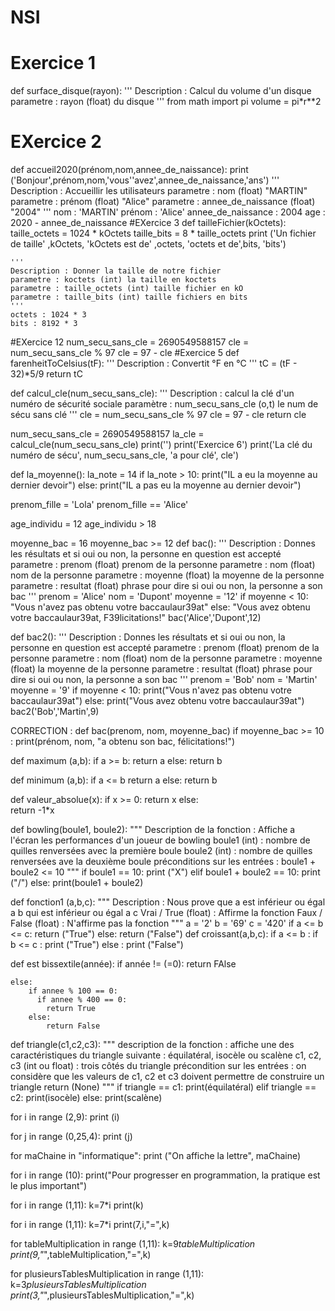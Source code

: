 # NSI
# Exercice 1
def surface_disque(rayon):
    '''
    Description : Calcul du volume d'un disque
    parametre : rayon (float) du disque
    '''
    from math import pi
    volume = pi*r**2
# EXercice 2
def accueil2020(prénom,nom,annee_de_naissance):
    print ('Bonjour',prénom,nom,'vous''avez',annee_de_naissance,'ans')
    '''
    Description : Accueillir les utilisateurs
    parametre : nom (float) "MARTIN"
    parametre : prénom (float) "Alice"
    parametre  : annee_de_naissance (float) "2004"
    '''
    nom : 'MARTIN'
    prénom : 'Alice'
    annee_de_naissance : 2004
    age : 2020 - annee_de_naissance
#EXercice 3
def tailleFichier(kOctets):
    taille_octets = 1024 * kOctets
    taille_bits = 8 * taille_octets
    print ('Un fichier de taille' ,kOctets, 'kOctets est de' ,octets, 'octets et de',bits, 'bits')

    '''
    Description : Donner la taille de notre fichier
    parametre : koctets (int) la taille en koctets
    parametre : taille_octets (int) taille fichier en kO
    parametre : taille_bits (int) taille fichiers en bits
    '''
    octets : 1024 * 3
    bits : 8192 * 3
#EXercice 12
num_secu_sans_cle = 2690549588157
cle = num_secu_sans_cle % 97
cle = 97 - cle
#Exercice 5
def farenheitToCelsius(tF):
    '''
    Description : Convertit °F en °C
    '''
    tC = (tF - 32)*5/9
    return tC

def calcul_cle(num_secu_sans_cle):
    '''
    Description : calcul la clé d'un numéro de sécurité sociale
    paramètre : num_secu_sans_cle (o,t) le num de sécu sans clé
    '''
    cle = num_secu_sans_cle % 97
    cle = 97 - cle
    return cle

num_secu_sans_cle = 2690549588157
la_cle = calcul_cle(num_secu_sans_cle)
print('')
print('Exercice 6')
print('La clé du numéro de sécu', num_secu_sans_cle, 'a pour clé', cle')
    
def la_moyenne():
    la_note = 14
    if la_note > 10:
        print("IL a eu la moyenne au dernier devoir")
    else:
        print("IL a pas eu la moyenne au dernier devoir")

prenom_fille = 'Lola'
prenom_fille == 'Alice'

age_individu = 12
age_individu > 18

moyenne_bac = 16
moyenne_bac >= 12
def bac():
    '''
    Description : Donnes les résultats et si oui ou non, la personne en question est accepté
    parametre : prenom (float) prenom de la personne
    parametre : nom (float) nom de la personne
    parametre : moyenne (float) la moyenne de la personne
    parametre : resultat (float) phrase pour dire si oui ou non, la personne a son bac
    '''
    prenom = 'Alice'
    nom = 'Dupont'
    moyenne = '12'
    if moyenne < 10:
       "Vous n'avez pas obtenu votre baccaulaur39at"
       else:
           "Vous avez obtenu votre baccaulaur39at, F39licitations!"
bac('Alice','Dupont',12)

def bac2():
    '''
    Description : Donnes les résultats et si oui ou non, la personne en question est accepté
    parametre : prenom (float) prenom de la personne
    parametre : nom (float) nom de la personne
    parametre : moyenne (float) la moyenne de la personne
    parametre : resultat (float) phrase pour dire si oui ou non, la personne a son bac
    '''
    prenom = 'Bob'
    nom = 'Martin'
    moyenne = '9'
    if moyenne < 10:
       print("Vous n'avez pas obtenu votre baccaulaur39at")
       else:
           print("Vous avez obtenu votre baccaulaur39at")
bac2('Bob','Martin',9)           

CORRECTION :
def bac(prenom, nom, moyenne_bac)
if moyenne_bac >= 10 :
   print(prénom, nom, "a obtenu son bac, félicitations!")

def maximum (a,b):
if a >= b:
   return a
   else:
   return b

def minimum (a,b):
if a <= b 
   return a
   else:
   return b

def valeur_absolue(x):
if x >= 0:
   return x
   else:  
   return -1*x

def bowling(boule1, boule2):
    """
    Description de la fonction : Affiche a l'écran les performances d'un joueur de bowling
    boule1 (int) : nombre de quilles renversées avec la première boule
    boule2 (int) : nombre de quilles renversées ave la deuxième boule
    préconditions sur les entrées : boule1 + boule2 <= 10
    """
if boule1 == 10:
    print ("X")
elif boule1 + boule2 == 10:
    print ("/")
    else:
       print(boule1 + boule2)

def fonction1 (a,b,c):
    """
    Description : Nous prove que a est inférieur ou égal a b qui est inférieur ou égal a c
    Vrai / True (float) : Affirme la fonction
    Faux / False (float) : N'affirme pas la fonction
    """
    a = '2'
    b = '69'
    c = '420'
    if a <= b <= c:
        return ("True")
    else:
        return ("False")
def croissant(a,b,c):
    if a <= b :
        if b <= c :
            print ("True")
        else :
            print ("False")

def est bissextile(année):
    if année != (=0):
    return FAlse
    
    else:
        if annee % 100 == 0:
          if annee % 400 == 0:
            return True
        else:
            return False

def triangle(c1,c2,c3):
    """
    description de la fonction : affiche une des caractéristiques du triangle suivante : équilatéral, isocèle ou scalène
    c1, c2, c3 (int ou float) : trois côtés du triangle
    précondition sur les entrées : on considère que les valeurs de c1, c2 et c3 doivent permettre de construire un triangle
    return (None)
    """
if triangle == c1:
    print(équilatéral)
elif triangle == c2:
    print(isocèle)
else:
    print(scalène)

for i in range (2,9):
    print (i)

for j in range (0,25,4):
    print (j)
    
for maChaine in "informatique":
    print ("On affiche la lettre", maChaine)

for i in range (10):
    print("Pour progresser en programmation, la pratique est le plus important")

for i in range (1,11):
    k=7*i
    print(k)
    
for i in range (1,11):
    k=7*i
    print(7,i,"=",k)
    
for tableMultiplication in range (1,11):
    k=9*tableMultiplication
    print(9,"*",tableMultiplication,"=",k)
    
for plusieursTablesMultiplication in range (1,11):
    k=3*plusieursTablesMultiplication
    print(3,"*",plusieursTablesMultiplication,"=",k)
